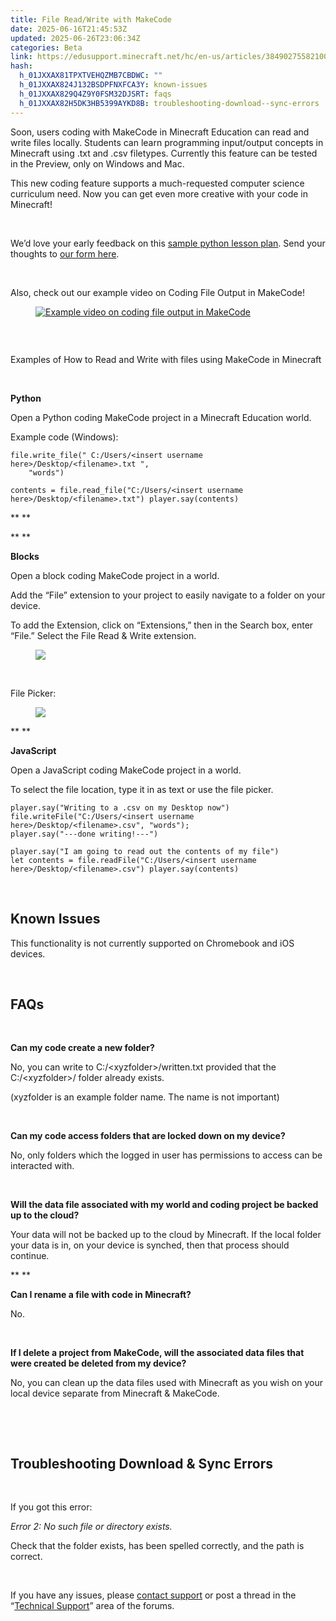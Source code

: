 ```yaml
---
title: File Read/Write with MakeCode
date: 2025-06-16T21:45:53Z
updated: 2025-06-26T23:06:34Z
categories: Beta
link: https://edusupport.minecraft.net/hc/en-us/articles/38490275582100-File-Read-Write-with-MakeCode
hash:
  h_01JXXAX81TPXTVEHQZMB7CBDWC: ""
  h_01JXXAX824J132BSDPFNXFCA3Y: known-issues
  h_01JXXAX829Q4Z9Y0FSM32DJSRT: faqs
  h_01JXXAX82H5DK3HB5399AYKD8B: troubleshooting-download--sync-errors
---
```


Soon, users coding with MakeCode in Minecraft Education can read and write files locally. Students can learn programming input/output concepts in Minecraft using .txt and .csv filetypes. Currently this feature can be tested in the Preview, only on Windows and Mac.

This new coding feature supports a much-requested computer science curriculum need. Now you can get even more creative with your code in Minecraft!

 

We’d love your early feedback on this [sample python lesson plan](https://github.com/juedwards/MakeCode_python_lessons/blob/main/e12_Minecraft_Data_Adventures.md). Send your thoughts to [our form here](https://forms.office.com/r/pV8S5seMp2).

 

Also, check out our example video on Coding File Output in MakeCode!

<figure class="wysiwyg-image">
<a href="https://www.youtube.com/watch?v=FE0gZRAMOFY"><img src="https://edusupport.minecraft.net/hc/article_attachments/38791089304980" alt="Example video on coding file output in MakeCode" /></a>
</figure>

###  

Examples of How to Read and Write with files using MakeCode in Minecraft

 

**Python**

Open a Python coding MakeCode project in a Minecraft Education world.

Example code (Windows):

    file.write_file(" C:/Users/<insert username here>/Desktop/<filename>.txt ",
        "words")
     
    contents = file.read_file("C:/Users/<insert username here>/Desktop/<filename>.txt") player.say(contents)

** **

** **

**Blocks**

Open a block coding MakeCode project in a world.

Add the “File” extension to your project to easily navigate to a folder on your device.

To add the Extension, click on “Extensions,” then in the Search box, enter “File.” Select the File Read & Write extension.

<figure class="wysiwyg-image wysiwyg-image-block-align-left wysiwyg-image-block-start">
<img src="https://edusupport.minecraft.net/hc/article_attachments/38678099997716" />
</figure>

 

File Picker:

<figure class="wysiwyg-image">
<img src="https://edusupport.minecraft.net/hc/article_attachments/38490275580948" />
</figure>

** **

**JavaScript**

Open a JavaScript coding MakeCode project in a world.

To select the file location, type it in as text or use the file picker.

    player.say("Writing to a .csv on my Desktop now")
    file.writeFile("C:/Users/<insert username here>/Desktop/<filename>.csv", "words");
    player.say("---done writing!---") 
     
    player.say("I am going to read out the contents of my file")
    let contents = file.readFile("C:/Users/<insert username here>/Desktop/<filename>.csv") player.say(contents)

 

## Known Issues

This functionality is not currently supported on Chromebook and iOS devices.

 

## FAQs

 

**Can my code create a new folder?**

No, you can write to C:/\<xyzfolder\>/written.txt provided that the C:/\<xyzfolder\>/ folder already exists. 

(xyzfolder is an example folder name. The name is not important)

 

**Can my code access folders that are locked down on my device?**

No, only folders which the logged in user has permissions to access can be interacted with.

 

**Will the data file associated with my world and coding project be backed up to the cloud?**

Your data will not be backed up to the cloud by Minecraft. If the local folder your data is in, on your device is synched, then that process should continue.

** **

**Can I rename a file with code in Minecraft?**

No.

 

**If I delete a project from MakeCode, will the associated data files that were created be deleted from my device?**

No, you can clean up the data files used with Minecraft as you wish on your local device separate from Minecraft & MakeCode.

 

 

## **Troubleshooting Download & Sync Errors**

 

If you got this error:

*Error 2: No such file or directory exists.*

Check that the folder exists, has been spelled correctly, and the path is correct.

 

If you have any issues, please [contact support](../Community/How-to-Get-Support.md) or post a thread in the “[Technical Support](https://edusupport.minecraft.net/hc/en-us/community/topics/360001721951-I-have-a-technical-problem)” area of the forums.
